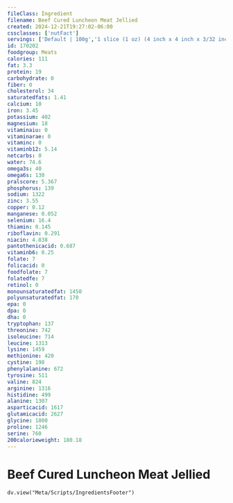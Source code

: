 ```yaml
---
fileClass: Ingredient
filename: Beef Cured Luncheon Meat Jellied
created: 2024-12-21T19:27:02-06:00
cssclasses: ['nutFact']
servings: ['Default | 100g','1 slice (1 oz) (4 inch x 4 inch x 3/32 inch thick) | 28']
id: 170202
foodgroup: Meats
calories: 111
fat: 3.3
protein: 19
carbohydrate: 0
fiber: 0
cholesterol: 34
saturatedfats: 1.41
calcium: 10
iron: 3.45
potassium: 402
magnesium: 18
vitaminaiu: 0
vitaminarae: 0
vitaminc: 0
vitaminb12: 5.14
netcarbs: 0
water: 74.6
omega3s: 40
omega6s: 130
pralscore: 5.367
phosphorus: 139
sodium: 1322
zinc: 3.55
copper: 0.12
manganese: 0.052
selenium: 16.4
thiamin: 0.145
riboflavin: 0.291
niacin: 4.838
pantothenicacid: 0.687
vitaminb6: 0.25
folate: 7
folicacid: 0
foodfolate: 7
folatedfe: 7
retinol: 0
monounsaturatedfat: 1450
polyunsaturatedfat: 170
epa: 0
dpa: 0
dha: 0
tryptophan: 137
threonine: 742
isoleucine: 714
leucine: 1313
lysine: 1459
methionine: 420
cystine: 198
phenylalanine: 672
tyrosine: 511
valine: 824
arginine: 1316
histidine: 499
alanine: 1307
asparticacid: 1617
glutamicacid: 2627
glycine: 1800
proline: 1246
serine: 760
200calorieweight: 180.18
---
```


# Beef Cured Luncheon Meat Jellied

```dataviewjs
dv.view("Meta/Scripts/IngredientsFooter")
```
